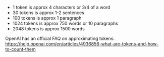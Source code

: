 
- 1 token is approx 4 characters or 3/4 of a word
- 30 tokens is approx 1-2 sentences
- 100 tokens is approx 1 paragraph
- 1024 tokens is approx 750 words or 10 paragraphs
- 2048 tokens is approx 1500 words

OpenAI has an official FAQ on approximating tokens:
https://help.openai.com/en/articles/4936856-what-are-tokens-and-how-to-count-them